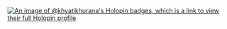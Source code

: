 [![An image of @khyatikhurana's Holopin badges, which is a link to view their full Holopin profile](https://holopin.me/khyatikhurana)](https://holopin.io/@khyatikhurana)
